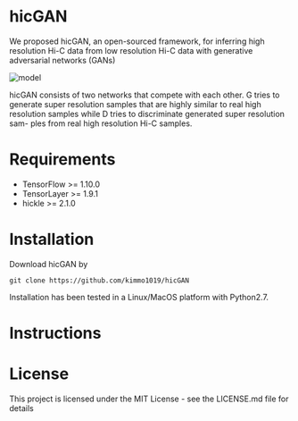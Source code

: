 # hicGAN
We proposed hicGAN, an open-sourced framework, for inferring high resolution Hi-C data from low resolution Hi-C data with generative adversarial networks (GANs)

![model](https://github.com/kimmo1019/hicGAN/blob/master/model.png)

hicGAN consists of two networks that compete with each other. G tries to generate super resolution samples that are highly similar to real high resolution samples while D tries to discriminate generated super resolution sam- ples from real high resolution Hi-C samples.

# Requirements
- TensorFlow >= 1.10.0
- TensorLayer >= 1.9.1
- hickle >= 2.1.0

# Installation
Download hicGAN by
```shell
git clone https://github.com/kimmo1019/hicGAN
```
Installation has been tested in a Linux/MacOS platform with Python2.7.

# Instructions



# License
This project is licensed under the MIT License - see the LICENSE.md file for details
